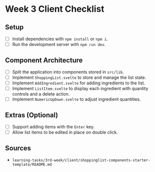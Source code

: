 # Week 3 Client Checklist

## Setup
- [ ] Install dependencies with `npm install` or `npm i`.
- [ ] Run the development server with `npm run dev`.

## Component Architecture
- [ ] Split the application into components stored in `src/lib`.
- [ ] Implement `ShoppingList.svelte` to store and manage the list state.
- [ ] Implement `AddIngredient.svelte` for adding ingredients to the list.
- [ ] Implement `ListItem.svelte` to display each ingredient with quantity controls and a delete action.
- [ ] Implement `NumericUpDown.svelte` to adjust ingredient quantities.

## Extras (Optional)
- [ ] Support adding items with the `Enter` key.
- [ ] Allow list items to be edited in place on double click.

## Sources
- `learning-tasks/3rd-week/client/shoppinglist-components-starter-template/README.md`
